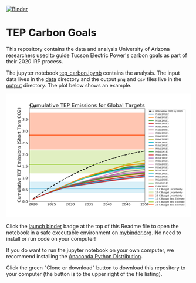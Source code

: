 [![Binder](https://mybinder.org/badge_logo.svg)](https://mybinder.org/v2/gh/CLIMAS-UA/tepcarbon/master)

# TEP Carbon Goals

This repository contains the data and analysis University of Arizona
researchers used to guide Tucson Electric Power's carbon goals as part
of their 2020 IRP process.

The jupyter notebook [tep_carbon.ipynb](tep_carbon.ipynb) contains the
analysis. The input data lives in the [data](data) directory and the output
``png`` and ``csv`` files live in the [output](output) directory. The plot
below shows an example.

![output/portfolios_1.5_2.0_2.5_C_emissions_based.png](output/portfolios_1.5_2.0_2.5_C_emissions_based.png)

Click the [launch binder](https://mybinder.org/v2/gh/CLIMAS-UA/tepcarbon/master)
badge at the top of this Readme file to open the notebook in a safe
executable environment on [mybinder.org](https://mybinder.org/). No need
to install or run code on your computer!

If you do want to run the jupyter notebook on your own computer, we
recommend installing the
[Anaconda Python Distribution](https://www.anaconda.com/products/individual).

Click the green "Clone or download" button to download this repository to your
computer (the button is to the upper right of the file listing).
